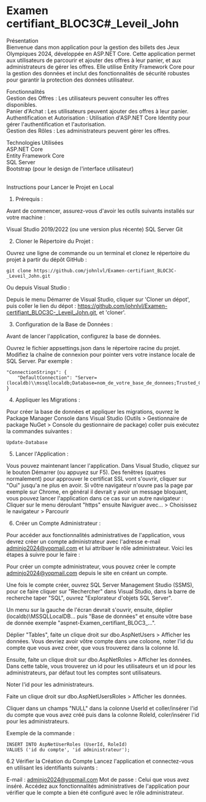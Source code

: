 # Examen certifiant_BLOC3C#_Leveil_John

Présentation <br />
Bienvenue dans mon application pour la gestion des billets des Jeux Olympiques 2024, développée en ASP.NET Core. Cette application permet aux utilisateurs de parcourir et ajouter des offres à leur panier, et aux administrateurs de gérer les offres. Elle utilise Entity Framework Core pour la gestion des données et inclut des fonctionnalités de sécurité robustes pour garantir la protection des données utilisateur.

Fonctionnalités <br />
Gestion des Offres : Les utilisateurs peuvent consulter les offres disponibles. <br />
Panier d'Achat : Les utilisateurs peuvent ajouter des offres à leur panier. <br />
Authentification et Autorisation : Utilisation d'ASP.NET Core Identity pour gérer l'authentification et l'autorisation. <br />
Gestion des Rôles : Les administrateurs peuvent gérer les offres. <br />

Technologies Utilisées<br />
ASP.NET Core <br />
Entity Framework Core <br />
SQL Server <br />
Bootstrap (pour le design de l'interface utilisateur) <br />
<br />

Instructions pour Lancer le Projet en Local
1. Prérequis :
   
Avant de commencer, assurez-vous d'avoir les outils suivants installés sur votre machine :

Visual Studio 2019/2022 (ou une version plus récente)
SQL Server
Git

2. Cloner le Répertoire du Projet :
   
Ouvrez une ligne de commande ou un terminal et clonez le répertoire du projet à partir du dépôt GitHub :
```
git clone https://github.com/johnlvl/Examen-certifiant_BLOC3C-_Leveil_John.git
```
Ou depuis Visual Studio :

Depuis le menu Démarrer de Visual Studio, cliquer sur 'Cloner un dépot', puis coller le lien du dépot : https://github.com/johnlvl/Examen-certifiant_BLOC3C-_Leveil_John.git, et 'cloner'.

3. Configuration de la Base de Données :
   
Avant de lancer l'application, configurez la base de données.

Ouvrez le fichier appsettings.json dans le répertoire racine du projet.
Modifiez la chaîne de connexion pour pointer vers votre instance locale de SQL Server. Par exemple :
```
"ConnectionStrings": {
    "DefaultConnection": "Server=(localdb)\\mssqllocaldb;Database=nom_de_votre_base_de_donnees;Trusted_Connection=True;MultipleActiveResultSets=true"
}
```

4. Appliquer les Migrations :

Pour créer la base de données et appliquer les migrations, ouvrez le Package Manager Console dans Visual Studio (Outils > Gestionnaire de package NuGet > Console du gestionnaire de package) coller puis exécutez la commandes suivantes :
```
Update-Database
```

5. Lancer l'Application :
   
Vous pouvez maintenant lancer l'application. Dans Visual Studio, cliquez sur le bouton Démarrer (ou appuyez sur F5).
Des fenêtres (quatres normalement) pour approuver le certificat SSL vont s'ouvrir, cliquer sur "Oui" jusqu'a ne plus en avoir.
Si vôtre navigateur n'ouvre pas la page par exemple sur Chrome, en général il devrait y avoir un message bloquant, vous pouvez lancer l'application dans ce cas sur un autre navigateur :
Cliquer sur le menu déroulant "https" ensuite Naviguer avec... > Choisissez le navigateur > Parcourir

6. Créer un Compte Administrateur :

Pour accéder aux fonctionnalités administratives de l'application, vous devrez créer un compte administrateur avec l'adresse e-mail adminjo2024@yopmail.com et lui attribuer le rôle administrateur. 
Voici les étapes à suivre pour le faire :

Pour créer un compte administrateur, vous pouvez créer le compte adminjo2024@yopmail.com depuis le site en créant un compte.

Une fois le compte créer, ouvrez SQL Server Management Studio (SSMS), pour ce faire cliquer sur "Rechercher" dans Visual Studio, dans la barre de recherche taper "SQL", ouvrez "Explorateur d'objets SQL Server".

Un menu sur la gauche de l'écran devrait s'ouvrir, ensuite, déplier (localdb)\MSSQLLocalDB... puis "Base de données" et ensuite vôtre base de donnée exemple "aspnet-Examen_certifiant_BLOC3_...".

Déplier "Tables", faite un clique droit sur dbo.AspNetUsers > Afficher les données. Vous devriez avoir vôtre compte dans une coloone, noter l'id du compte que vous avez créer, que vous trouverez dans la colonne Id.

Ensuite, faite un clique droit sur dbo.AspNetRoles > Afficher les données. Dans cette table, vous trouverez un id pour les utilisateurs et un id pour les administrateurs, par défaut tout les comptes sont utilisateurs.

Noter l'id pour les administrateurs.

Faite un clique droit sur dbo.AspNetUsersRoles > Afficher les données.

Cliquer dans un champs "NULL" dans la colonne UserId et coller/insérer l'id du compte que vous avez créé puis dans la colonne RoleId, coler/insérer l'id pour les administrateurs.

Exemple de la commande :
```
INSERT INTO AspNetUserRoles (UserId, RoleId)
VALUES ('id du compte', 'id administrateur');
```

6.2 Vérifier la Création du Compte
Lancez l'application et connectez-vous en utilisant les identifiants suivants :

E-mail : adminjo2024@yopmail.com
Mot de passe : Celui que vous avez inséré.
Accédez aux fonctionnalités administratives de l'application pour vérifier que le compte a bien été configuré avec le rôle administrateur.
